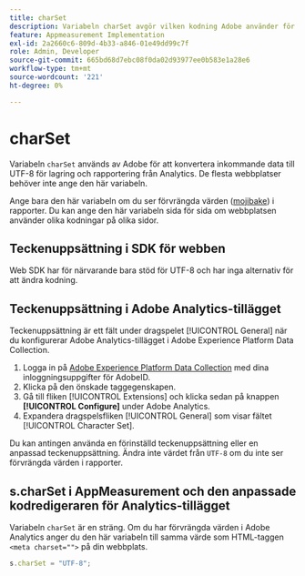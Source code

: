 ```yaml
---
title: charSet
description: Variabeln charSet avgör vilken kodning Adobe använder för att analysera din bildbegäran.
feature: Appmeasurement Implementation
exl-id: 2a2660c6-809d-4b33-a846-01e49dd99c7f
role: Admin, Developer
source-git-commit: 665bd68d7ebc08f0da02d93977ee0b583e1a28e6
workflow-type: tm+mt
source-wordcount: '221'
ht-degree: 0%

---
```


# charSet

Variabeln `charSet` används av Adobe för att konvertera inkommande data till UTF-8 för lagring och rapportering från Analytics. De flesta webbplatser behöver inte ange den här variabeln.

Ange bara den här variabeln om du ser förvrängda värden ([mojibake](https://en.wikipedia.org/wiki/Mojibake)) i rapporter. Du kan ange den här variabeln sida för sida om webbplatsen använder olika kodningar på olika sidor.

## Teckenuppsättning i SDK för webben

Web SDK har för närvarande bara stöd för UTF-8 och har inga alternativ för att ändra kodning.

## Teckenuppsättning i Adobe Analytics-tillägget

Teckenuppsättning är ett fält under dragspelet [!UICONTROL General] när du konfigurerar Adobe Analytics-tillägget i Adobe Experience Platform Data Collection.

1. Logga in på [Adobe Experience Platform Data Collection](https://experience.adobe.com/data-collection) med dina inloggningsuppgifter för AdobeID.
1. Klicka på den önskade taggegenskapen.
1. Gå till fliken [!UICONTROL Extensions] och klicka sedan på knappen **[!UICONTROL Configure]** under Adobe Analytics.
1. Expandera dragspelsfliken [!UICONTROL General] som visar fältet [!UICONTROL Character Set].

Du kan antingen använda en förinställd teckenuppsättning eller en anpassad teckenuppsättning. Ändra inte värdet från `UTF-8` om du inte ser förvrängda värden i rapporter.

## s.charSet i AppMeasurement och den anpassade kodredigeraren för Analytics-tillägget

Variabeln `charSet` är en sträng. Om du har förvrängda värden i Adobe Analytics anger du den här variabeln till samma värde som HTML-taggen `<meta charset="">` på din webbplats.

```js
s.charSet = "UTF-8";
```
